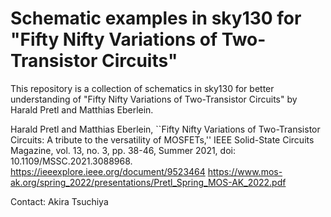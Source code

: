 # Schematic examples in sky130 for "Fifty Nifty Variations of Two-Transistor Circuits"

This repository is a collection of schematics in sky130 for better understanding of "Fifty Nifty Variations of Two-Transistor Circuits" by Harald Pretl and Matthias Eberlein.

Harald Pretl and Matthias Eberlein, ``Fifty Nifty Variations of Two-Transistor Circuits: A tribute to the versatility of MOSFETs,'' IEEE Solid-State Circuits Magazine, vol. 13, no. 3, pp. 38-46, Summer 2021, doi: 10.1109/MSSC.2021.3088968.
https://ieeexplore.ieee.org/document/9523464
https://www.mos-ak.org/spring_2022/presentations/Pretl_Spring_MOS-AK_2022.pdf

Contact:
Akira Tsuchiya

